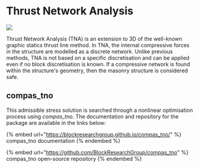 # Thrust Network Analysis

![](https://lh6.googleusercontent.com/3G\_6NxBtFkwuiWoERvi1f6QwLE3vPhlesNQGpJkCLnVUXNB\_qM963jjXB4BYbexfk4l\_-UrmT76NYHO6r2lhomTJUq3MMXY83FlnU7wSZFW5PBv87Jyi9uVUtrV1VbuK\_YSIaamZ)

Thrust Network Analysis (TNA) is an extension to 3D of the well-known graphic statics thrust line method. In TNA, the internal compressive forces in the structure are modelled as a discrete network. Unlike previous methods, TNA is not based on a specific discretisation and can be applied even if no block discretisation is known. If a compressive network is found within the structure's geometry, then the masonry structure is considered safe.&#x20;

## compas\_tno

This admissible stress solution is searched through a nonlinear optimisation process using _compas\_tno_. The documentation and repository for the package are available in the links below:

{% embed url="https://blockresearchgroup.github.io/compas_tno/" %}
compas\_tno documentation
{% endembed %}

{% embed url="https://github.com/BlockResearchGroup/compas_tno" %}
compas\_tno open-source repository
{% endembed %}

